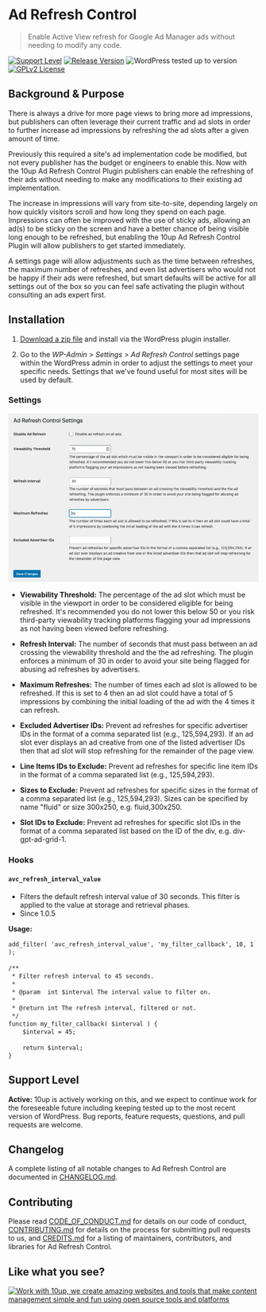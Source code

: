 # Ad Refresh Control

> Enable Active View refresh for Google Ad Manager ads without needing to modify any code.

[![Support Level](https://img.shields.io/badge/support-active-green.svg)](#support-level) [![Release Version](https://img.shields.io/github/release/10up/ad-refresh-control.svg)](https://github.com/10up/ad-refresh-control/releases/latest) ![WordPress tested up to version](https://img.shields.io/badge/WordPress-v5.7%20tested-success.svg) [![GPLv2 License](https://img.shields.io/github/license/10up/ad-refresh-control.svg)](https://github.com/10up/ad-refresh-control/blob/develop/LICENSE.md)

## Background & Purpose

There is always a drive for more page views to bring more ad impressions, but publishers can often leverage their current traffic and ad slots in order to further increase ad impressions by refreshing the ad slots after a given amount of time.

Previously this required a site's ad implementation code be modified, but not every publisher has the budget or engineers to enable this. Now with the 10up Ad Refresh Control Plugin publishers can enable the refreshing of their ads without needing to make any modifications to their existing ad implementation.

The increase in impressions will vary from site-to-site, depending largely on how quickly visitors scroll and how long they spend on each page. Impressions can often be improved with the use of sticky ads, allowing an ad(s) to be sticky on the screen and have a better chance of being visible long enough to be refreshed, but enabling the 10up Ad Refresh Control Plugin will allow publishers to get started immediately.

A settings page will allow adjustments such as the time between refreshes, the maximum number of refreshes, and even list advertisers who would not be happy if their ads were refreshed, but smart defaults will be active for all settings out of the box so you can feel safe activating the plugin without consulting an ads expert first.

## Installation

1. [Download a zip file](http://github.com/10up/ad-refresh-control/archive/trunk.zip) and install via the WordPress plugin installer.

2. Go to the _WP-Admin > Settings > Ad Refresh Control_ settings page within the WordPress admin in order to adjust the settings to meet your specific needs. Settings that we've found useful for most sites will be used by default.

### Settings

![1. Ad Refresh Control plugin settings.](/.wordpress-org/screenshot-1.png)

- **Viewability Threshold:** The percentage of the ad slot which must be visible in the viewport in order to be considered eligible for being refreshed. It's recommended you do not lower this below 50 or you risk third-party viewability tracking platforms flagging your ad impressions as not having been viewed before refreshing.

- **Refresh Interval:** The number of seconds that must pass between an ad crossing the viewability threshold and the the ad refreshing. The plugin enforces a minimum of 30 in order to avoid your site being flagged for abusing ad refreshes by advertisers.

- **Maximum Refreshes:** The number of times each ad slot is allowed to be refreshed. If this is set to 4 then an ad slot could have a total of 5 impressions by combining the initial loading of the ad with the 4 times it can refresh.

- **Excluded Advertiser IDs:** Prevent ad refreshes for specific advertiser IDs in the format of a comma separated list (e.g., 125,594,293). If an ad slot ever displays an ad creative from one of the listed advertiser IDs then that ad slot will stop refreshing for the remainder of the page view.

- **Line Items IDs to Exclude:** Prevent ad refreshes for specific line item IDs in the format of a comma separated list (e.g., 125,594,293).

- **Sizes to Exclude:** Prevent ad refreshes for specific sizes in the format of a comma separated list (e.g., 125,594,293). Sizes can be specified by name "fluid" or size 300x250, e.g. fluid,300x250.

- **Slot IDs to Exclude:** Prevent ad refreshes for specific slot IDs in the format of a comma separated list based on the ID of the div, e.g. div-gpt-ad-grid-1.

### Hooks

#### `avc_refresh_interval_value` 
- Filters the default refresh interval value of 30 seconds. This filter is applied to the value at storage and retrieval phases.
- Since 1.0.5

**Usage:**

```
add_filter( 'avc_refresh_interval_value', 'my_filter_callback', 10, 1 );

/**
 * Filter refresh interval to 45 seconds.
 *
 * @param  int $interval The interval value to filter on.
 *
 * @return int The refresh interval, filtered or not.
 */
function my_filter_callback( $interval ) {
	$interval = 45;
	
	return $interval;
}
```

## Support Level

**Active:** 10up is actively working on this, and we expect to continue work for the foreseeable future including keeping tested up to the most recent version of WordPress.  Bug reports, feature requests, questions, and pull requests are welcome.

## Changelog

A complete listing of all notable changes to Ad Refresh Control are documented in [CHANGELOG.md](/CHANGELOG.md).

## Contributing

Please read [CODE_OF_CONDUCT.md](/CODE_OF_CONDUCT.md) for details on our code of conduct, [CONTRIBUTING.md](/CONTRIBUTING.md) for details on the process for submitting pull requests to us, and [CREDITS.md](/CREDITS.md) for a listing of maintainers, contributors, and libraries for Ad Refresh Control.

## Like what you see?

<a href="http://10up.com/contact/"><img src="https://10up.com/uploads/2016/10/10up-Github-Banner.png" alt="Work with 10up, we create amazing websites and tools that make content management simple and fun using open source tools and platforms"></a>

